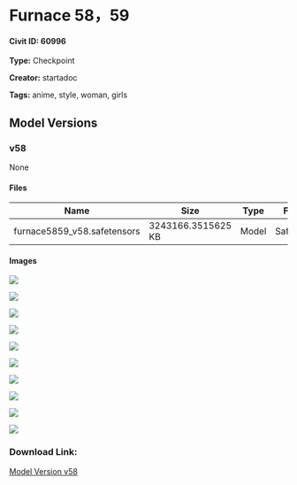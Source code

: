 # Furnace 58，59

#### Civit ID: 60996

<p></p>

**Type:** Checkpoint

**Creator:** startadoc

**Tags:** anime, style, woman, girls

## Model Versions

### v58

None

#### Files

| Name | Size | Type | Format | Download Url | AutoV1 | AutoV2 | SHA256 | CRC32 | BLAKE3 |
| --- | --- | --- | --- | --- | --- | --- | --- | --- | --- |
| furnace5859_v58.safetensors | 3243166.3515625 KB | Model | SafeTensor | https://civitai.com/api/download/models/65468 | 6D0AF7C5 | 991314CB15 | 991314CB15D3721533E82AC9EA8D7A3C4A17CD09A90C4610C08F2DD3E5BCFDD5 | D65E3A25 | 8AE23316EDFFB5B08CA9D6FDFBA6EBAC0F913875854C0A1AD0A06C5239BA91C3 |

#### Images

<p><img src="https://image.civitai.com/xG1nkqKTMzGDvpLrqFT7WA/28d6e397-88b0-4b8d-a005-b4ca209a0634/width=450/724643.jpeg" /></p>

<p><img src="https://image.civitai.com/xG1nkqKTMzGDvpLrqFT7WA/77d58e31-1447-46a4-bf43-06b7e8d579fd/width=450/724684.jpeg" /></p>

<p><img src="https://image.civitai.com/xG1nkqKTMzGDvpLrqFT7WA/227629b9-b9fd-41b7-a5ba-f0cc2694c36a/width=450/724729.jpeg" /></p>

<p><img src="https://image.civitai.com/xG1nkqKTMzGDvpLrqFT7WA/87a85748-8a1f-4a96-8772-ddcbb3443272/width=450/724644.jpeg" /></p>

<p><img src="https://image.civitai.com/xG1nkqKTMzGDvpLrqFT7WA/a8cfa090-ee14-4ed9-a49f-7c4a63fd3392/width=450/725295.jpeg" /></p>

<p><img src="https://image.civitai.com/xG1nkqKTMzGDvpLrqFT7WA/3a7ed2c9-ba61-47c0-83b5-2261f292ced2/width=450/724630.jpeg" /></p>

<p><img src="https://image.civitai.com/xG1nkqKTMzGDvpLrqFT7WA/7debaa7a-7440-46e1-bbbf-429cc83af226/width=450/724633.jpeg" /></p>

<p><img src="https://image.civitai.com/xG1nkqKTMzGDvpLrqFT7WA/2ee2c9cd-a6a3-4759-afa0-6929171f84c5/width=450/724632.jpeg" /></p>

<p><img src="https://image.civitai.com/xG1nkqKTMzGDvpLrqFT7WA/f7172afd-4a66-455a-b8a9-53ed953952be/width=450/725407.jpeg" /></p>

<p><img src="https://image.civitai.com/xG1nkqKTMzGDvpLrqFT7WA/a05489a3-a1f1-45bf-a4a9-79a0d8d5f1df/width=450/724631.jpeg" /></p>

### Download Link:

[Model Version v58](https://civitai.com/api/download/models/65468)

